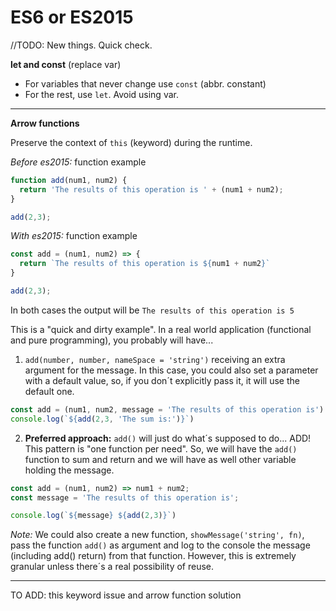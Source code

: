 # ES6 or ES2015

//TODO: New things. Quick check.


**let and const** (replace var)

* For variables that never change use `const` (abbr. constant)
* For the rest, use `let`. Avoid using var.

---

**Arrow functions**

Preserve the context of `this` (keyword) during the runtime.

*Before es2015:* function example

```javascript
function add(num1, num2) {
  return 'The results of this operation is ' + (num1 + num2);
}

add(2,3);
```

*With es2015:* function example

```javascript
const add = (num1, num2) => {
  return `The results of this operation is ${num1 + num2}`
}

add(2,3);
```
In both cases the output will be `The results of this operation is 5`

This is a "quick and dirty example". In a real world application (functional and pure programming), you probably will have...
1. `add(number, number, nameSpace = 'string')` receiving an extra argument for the message. In this case, you could also set a parameter with a default value, so, if you don´t explicitly pass it, it will use the default one.

```javascript
const add = (num1, num2, message = 'The results of this operation is') => `${message} ${num1 + num2}`;
console.log(`${add(2,3, 'The sum is:')}`)
```

2. **Preferred approach:** `add()` will just do what´s supposed to do... ADD! This pattern is "one function per need". So, we will have the `add()` function to sum and return and we will have as well other variable holding the message.

```javascript
const add = (num1, num2) => num1 + num2;
const message = 'The results of this operation is';

console.log(`${message} ${add(2,3)}`)
```

*Note:* We could also create a new function, `showMessage('string', fn)`, pass the function `add()` as argument and log to the console the message (including add() return) from that function. However, this is extremely granular unless there´s a real possibility of reuse.

---




TO ADD: this keyword issue and arrow function solution
